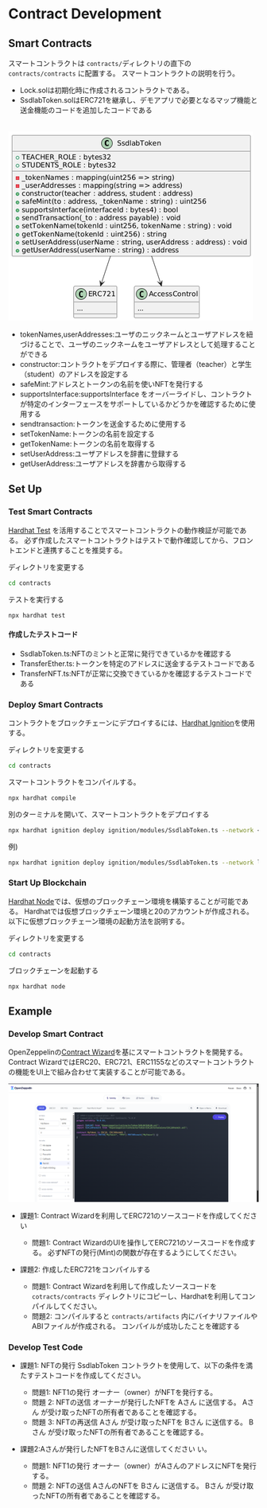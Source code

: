 # Contract Development

## Smart Contracts

スマートコントラクトは `contracts/`ディレクトリの直下の `contracts/contracts` に配置する。
スマートコントラクトの説明を行う。
- Lock.solは初期化時に作成されるコントラクトである。
- SsdlabToken.solはERC721を継承し、デモアプリで必要となるマップ機能と送金機能のコードを追加したコードである

　![スマートコントラクトの関数の説明を行う](../images/class.png)

  - tokenNames,userAddresses:ユーザのニックネームとユーザアドレスを紐づけることで、ユーザのニックネームをユーザアドレスとして処理することができる
  - constructor:コントラクトをデプロイする際に、管理者（teacher）と学生（student）のアドレスを設定する
  - safeMint:アドレスとトークンの名前を使いNFTを発行する
  - supportsInterface:supportsInterface をオーバーライドし、コントラクトが特定のインターフェースをサポートしているかどうかを確認するために使用する
  - sendtransaction:トークンを送金するために使用する
  - setTokenName:トークンの名前を設定する
  - getTokenName:トークンの名前を取得する
  - setUserAddress:ユーザアドレスを辞書に登録する
  - getUserAddress:ユーザアドレスを辞書から取得する

## Set Up

### Test Smart Contracts

[Hardhat Test](https://hardhat.org/tutorial/testing-contracts) を活用することでスマートコントラクトの動作検証が可能である。
必ず作成したスマートコントラクトはテストで動作確認してから、フロントエンドと連携することを推奨する。

ディレクトリを変更する
```bash
cd contracts
```

テストを実行する
```bash
npx hardhat test
```

#### 作成したテストコード
- SsdlabToken.ts:NFTのミントと正常に発行できているかを確認する
- TransferEther.ts:トークンを特定のアドレスに送金するテストコードである
- TransferNFT.ts:NFTが正常に交換できているかを確認するテストコードである

### Deploy Smart Contracts

コントラクトをブロックチェーンにデプロイするには、[Hardhat Ignition](https://hardhat.org/ignition/docs/getting-started#overview)を使用する。


ディレクトリを変更する
```bash
cd contracts
```

スマートコントラクトをコンパイルする。
```bash
npx hardhat compile
```

別のターミナルを開いて、スマートコントラクトをデプロイする
```bash
npx hardhat ignition deploy ignition/modules/SsdlabToken.ts --network <NETWORK_NAME>
```
例) 
```bash
npx hardhat ignition deploy ignition/modules/SsdlabToken.ts --network localhost
```

### Start Up Blockchain

[Hardhat Node](https://hardhat.org/hardhat-network/docs/overview)では、仮想のブロックチェーン環境を構築することが可能である。
Hardhatでは仮想ブロックチェーン環境と20のアカウントが作成される。
以下に仮想ブロックチェーン環境の起動方法を説明する。

ディレクトリを変更する
```bash
cd contracts
```

ブロックチェーンを起動する
```bash
npx hardhat node
```

## Example

### Develop Smart Contract

OpenZeppelinの[Contract Wizard](https://wizard.openzeppelin.com/)を基にスマートコントラクトを開発する。
Contract WizardではERC20、ERC721、ERC1155などのスマートコントラクトの機能をUI上で組み合わせて実装することが可能である。

![Contract Wizard](../images/wizard.png)

- 課題1: Contract Wizardを利用してERC721のソースコードを作成してください
  - 問題1: Contract WizardのUIを操作してERC721のソースコードを作成する。
  必ずNFTの発行(Mint)の関数が存在するようにしてください。

- 課題2: 作成したERC721をコンパイルする
  - 問題1: Contract Wizardを利用して作成したソースコードを `cotracts/contracts` ディレクトリにコピーし、Hardhatを利用してコンパイルしてください。
  - 問題2: コンパイルすると `contracts/artifacts` 内にバイナリファイルやABIファイルが作成される。
  コンパイルが成功したことを確認する

### Develop Test Code

- 課題1: NFTの発行
SsdlabToken コントラクトを使用して、以下の条件を満たすテストコードを作成してください。
  - 問題1: NFT1の発行
  オーナー（owner）がNFTを発行する。
  - 問題 2: NFTの送信
  オーナーが発行したNFTを Aさん に送信する。
  Aさん が受け取ったNFTの所有者であることを確認する。
  - 問題 3: NFTの再送信
  Aさん が受け取ったNFTを Bさん に送信する。
  Bさん が受け取ったNFTの所有者であることを確認する。

- 課題2:Aさんが発行したNFTをBさんに送信してください
い。
  - 問題1: NFT1の発行
  オーナー（owner）がAさんのアドレスにNFTを発行する。
  - 問題 2: NFTの送信
  AさんのNFTを Bさん に送信する。
  Bさん が受け取ったNFTの所有者であることを確認する。